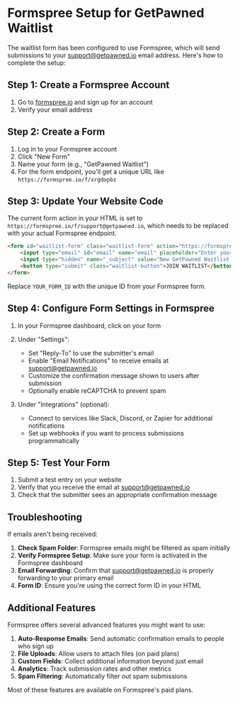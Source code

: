 # Formspree Setup for GetPawned Waitlist

The waitlist form has been configured to use Formspree, which will send submissions to your support@getpawned.io email address. Here's how to complete the setup:

## Step 1: Create a Formspree Account

1. Go to [formspree.io](https://formspree.io/) and sign up for an account
2. Verify your email address

## Step 2: Create a Form

1. Log in to your Formspree account
2. Click "New Form"
3. Name your form (e.g., "GetPawned Waitlist")
4. For the form endpoint, you'll get a unique URL like `https://formspree.io/f/xrgdopbz`

## Step 3: Update Your Website Code

The current form action in your HTML is set to `https://formspree.io/f/support@getpawned.io`, which needs to be replaced with your actual Formspree endpoint.

```html
<form id="waitlist-form" class="waitlist-form" action="https://formspree.io/f/YOUR_FORM_ID" method="POST">
    <input type="email" id="email" name="email" placeholder="Enter your email" required>
    <input type="hidden" name="_subject" value="New GetPawned Waitlist Signup">
    <button type="submit" class="waitlist-button">JOIN WAITLIST</button>
</form>
```

Replace `YOUR_FORM_ID` with the unique ID from your Formspree form.

## Step 4: Configure Form Settings in Formspree

1. In your Formspree dashboard, click on your form
2. Under "Settings":
   - Set "Reply-To" to use the submitter's email
   - Enable "Email Notifications" to receive emails at support@getpawned.io
   - Customize the confirmation message shown to users after submission
   - Optionally enable reCAPTCHA to prevent spam

3. Under "Integrations" (optional):
   - Connect to services like Slack, Discord, or Zapier for additional notifications
   - Set up webhooks if you want to process submissions programmatically

## Step 5: Test Your Form

1. Submit a test entry on your website
2. Verify that you receive the email at support@getpawned.io
3. Check that the submitter sees an appropriate confirmation message

## Troubleshooting

If emails aren't being received:

1. **Check Spam Folder**: Formspree emails might be filtered as spam initially
2. **Verify Formspree Setup**: Make sure your form is activated in the Formspree dashboard
3. **Email Forwarding**: Confirm that support@getpawned.io is properly forwarding to your primary email
4. **Form ID**: Ensure you're using the correct form ID in your HTML

## Additional Features

Formspree offers several advanced features you might want to use:

1. **Auto-Response Emails**: Send automatic confirmation emails to people who sign up
2. **File Uploads**: Allow users to attach files (on paid plans)
3. **Custom Fields**: Collect additional information beyond just email
4. **Analytics**: Track submission rates and other metrics
5. **Spam Filtering**: Automatically filter out spam submissions

Most of these features are available on Formspree's paid plans.